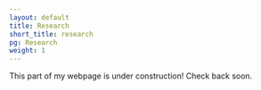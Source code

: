 ```yaml
---
layout: default
title: Research
short_title: research
pg: Research
weight: 1
---
```


This part of my webpage is under construction! Check back soon.

